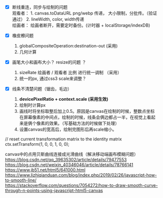   
* [x] 断线重连，同步与绘制的问题   
    观看者： 1. canvas.toDataURL png/webp 传递， 大小限制，分批传。（验证通过）   2. lineWidth, color, width传递  
    绘画者： 绘画者断开，需要定时备份。(计时器 + localStorage/indexDB)

* [x] 橡皮檫问题    
  1. globalCompositeOperation:destination-out (采用)   
  2. 几何计算
   

* [x] 画笔大小和画布大小？ resize的问题 ？ 
    1. sizeRate 绘画者 / 观看者 比例 进行统一调制 （采用）
    2. 统一的px, 通过css3 scale来调整？


* [x] 线条不清楚问题（锯齿，毛边）   
   1. **devicePixelRatio + context.scale (采用生效)**   
   2. 绘制时计算px   
   3. 画线时将坐标取整后加上0.5。原因是canvas在绘制的时候，整数点坐标在屏幕像素的中间点，绘制的时候，线条会俩边都占一半，在视觉上看起来是俩个像素的效果。（写基础方法的时候做下处理）
   4. 设置canvas的宽高后，绘制完图形后再scale缩小。

// reset current transformation matrix to the identity matrix
ctx.setTransform(1, 0, 0, 1, 0, 0);  

canvas中的点用贝斯曲线连接成光滑曲线（解决移动端画布模糊问题）
https://blog.csdn.net/qq_39635302/article/details/79477553   
https://blog.csdn.net/weixin_40346046/article/details/78766141   
https://www.jb51.net/html5/641000.html   
https://www.lizhiqianduan.com/blog/index.php/2019/02/26/javascript-how-to-smooth-line/   
https://stackoverflow.com/questions/7054272/how-to-draw-smooth-curve-through-n-points-using-javascript-html5-canvas